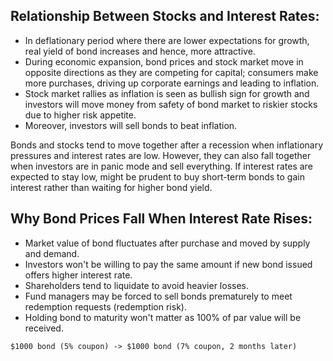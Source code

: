 ## Relationship Between Stocks and Interest Rates:
- In deflationary period where there are lower expectations for growth, real yield of bond increases and hence, more attractive.
- During economic expansion, bond prices and stock market move in opposite directions as they are competing for capital; consumers make more purchases, driving up corporate earnings and leading to inflation.
- Stock market rallies as inflation is seen as bullish sign for growth and investors will move money from safety of bond market to riskier stocks due to higher risk appetite.
- Moreover, investors will sell bonds to beat inflation.

Bonds and stocks tend to move together after a recession when inflationary pressures and interest rates are low. However, they can also fall together when investors are in panic mode and sell everything. If interest rates are expected to stay low, might be prudent to buy short-term bonds to gain interest rather than waiting for higher bond yield.

## Why Bond Prices Fall When Interest Rate Rises:
- Market value of bond fluctuates after purchase and moved by supply and demand.
- Investors won't be willing to pay the same amount if new bond issued offers higher interest rate.
- Shareholders tend to liquidate to avoid heavier losses.
- Fund managers may be forced to sell bonds prematurely to meet redemption requests (redemption risk).
- Holding bond to maturity won't matter as 100% of par value will be received. 

```
$1000 bond (5% coupon) -> $1000 bond (7% coupon, 2 months later)
```
